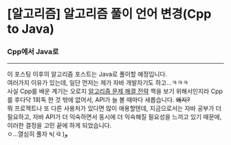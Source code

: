 # [알고리즘] 알고리즘 풀이 언어 변경(Cpp to Java)

### Cpp에서 Java로  
___
이 포스팅 이후의 알고리즘 포스트는 Java로 풀이할 예정입니다.  
여러가지 이유가 있는데, 일단 먼저는 제가 자바 개발자기도 하고...ㅋㅋㅋ  
사실 Cpp를 배운 계기는 오로지 [알고리즘 문제 해결 전략](http://book.algospot.com/) 책을 보기 위해서인지라 Cpp를 후다닥 1회독 한 것 밖에 없어서, API가 늘 볼 때마다 새롭습니다. ~~왜지?~~  
뭐 프로젝트나 또 다른 사용처가 있다면 많이 애용할텐데, 지금으로서는 자바 공부가 더 필요하고, 자바 API가 더 익숙하면서 동시에 더 익숙해질 필요성을 느끼고 있기 때문에, 이러한 결정을 고민 끝에 하게 되었습니다.  
ㅇ...열심히 풀자 ٩( ᐛ )و  